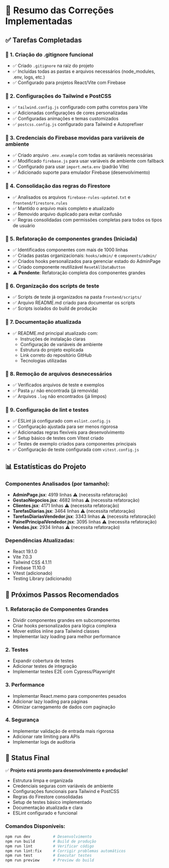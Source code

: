 # 🎯 Resumo das Correções Implementadas

## ✅ Tarefas Completadas

### 🔧 1. Criação do .gitignore funcional
- ✅ Criado `.gitignore` na raiz do projeto
- ✅ Incluídas todas as pastas e arquivos necessários (node_modules, .env, logs, etc.)
- ✅ Configurado para projetos React/Vite com Firebase

### 🔧 2. Configurações do Tailwind e PostCSS
- ✅ `tailwind.config.js` configurado com paths corretos para Vite
- ✅ Adicionadas configurações de cores personalizadas
- ✅ Configuradas animações e temas customizados
- ✅ `postcss.config.js` configurado para Tailwind e Autoprefixer

### 🔧 3. Credenciais do Firebase movidas para variáveis de ambiente
- ✅ Criado arquivo `.env.example` com todas as variáveis necessárias
- ✅ Modificado `firebase.js` para usar variáveis de ambiente com fallback
- ✅ Configurado para usar `import.meta.env` (padrão Vite)
- ✅ Adicionado suporte para emulador Firebase (desenvolvimento)

### 🔧 4. Consolidação das regras do Firestore
- ✅ Analisados os arquivos `firebase-rules-updated.txt` e `frontend/firestore.rules`
- ✅ Mantido o arquivo mais completo e atualizado
- ✅ Removido arquivo duplicado para evitar confusão
- ✅ Regras consolidadas com permissões completas para todos os tipos de usuário

### 🔧 5. Refatoração de componentes grandes (Iniciada)
- ✅ Identificados componentes com mais de 1000 linhas
- ✅ Criadas pastas organizacionais: `hooks/admin/` e `components/admin/`
- ✅ Criados hooks personalizados para gerenciar estado do AdminPage
- ✅ Criado componente reutilizável `ResetAllDataButton`
- ⚠️ **Pendente**: Refatoração completa dos componentes grandes

### 🔧 6. Organização dos scripts de teste
- ✅ Scripts de teste já organizados na pasta `frontend/scripts/`
- ✅ Arquivo README.md criado para documentar os scripts
- ✅ Scripts isolados do build de produção

### 🔧 7. Documentação atualizada
- ✅ README.md principal atualizado com:
  - Instruções de instalação claras
  - Configuração de variáveis de ambiente
  - Estrutura do projeto explicada
  - Link correto do repositório GitHub
  - Tecnologias utilizadas

### 🔧 8. Remoção de arquivos desnecessários
- ✅ Verificados arquivos de teste e exemplos
- ✅ Pasta `y/` não encontrada (já removida)
- ✅ Arquivos `.log` não encontrados (já limpos)

### 🔧 9. Configuração de lint e testes
- ✅ ESLint já configurado com `eslint.config.js`
- ✅ Configuração ajustada para ser menos rigorosa
- ✅ Adicionadas regras flexíveis para desenvolvimento
- ✅ Setup básico de testes com Vitest criado
- ✅ Testes de exemplo criados para componentes principais
- ✅ Configuração de teste configurada com `vitest.config.js`

## 📊 Estatísticas do Projeto

### Componentes Analisados (por tamanho):
- **AdminPage.jsx**: 4919 linhas ⚠️ (necessita refatoração)
- **GestaoNegocios.jsx**: 4682 linhas ⚠️ (necessita refatoração)
- **Clientes.jsx**: 4171 linhas ⚠️ (necessita refatoração)
- **TarefasDiarias.jsx**: 3464 linhas ⚠️ (necessita refatoração)
- **TarefasDiariasVendedor.jsx**: 3343 linhas ⚠️ (necessita refatoração)
- **PainelPrincipalVendedor.jsx**: 3095 linhas ⚠️ (necessita refatoração)
- **Vendas.jsx**: 2934 linhas ⚠️ (necessita refatoração)

### Dependências Atualizadas:
- React 19.1.0
- Vite 7.0.3
- Tailwind CSS 4.1.11
- Firebase 11.10.0
- Vitest (adicionado)
- Testing Library (adicionado)

## 🎯 Próximos Passos Recomendados

### 1. Refatoração de Componentes Grandes
- Dividir componentes grandes em subcomponentes
- Criar hooks personalizados para lógica complexa
- Mover estilos inline para Tailwind classes
- Implementar lazy loading para melhor performance

### 2. Testes
- Expandir cobertura de testes
- Adicionar testes de integração
- Implementar testes E2E com Cypress/Playwright

### 3. Performance
- Implementar React.memo para componentes pesados
- Adicionar lazy loading para páginas
- Otimizar carregamento de dados com paginação

### 4. Segurança
- Implementar validação de entrada mais rigorosa
- Adicionar rate limiting para APIs
- Implementar logs de auditoria

## 🚀 Status Final

✅ **Projeto está pronto para desenvolvimento e produção!**

- Estrutura limpa e organizada
- Credenciais seguras com variáveis de ambiente
- Configurações funcionais para Tailwind e PostCSS
- Regras do Firestore consolidadas
- Setup de testes básico implementado
- Documentação atualizada e clara
- ESLint configurado e funcional

### Comandos Disponíveis:
```bash
npm run dev          # Desenvolvimento
npm run build        # Build de produção
npm run lint         # Verificar código
npm run lint:fix     # Corrigir problemas automáticos
npm run test         # Executar testes
npm run preview      # Preview do build
```
